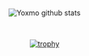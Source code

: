 
<div align="center">
<br>
<p></p>

![Yoxmo github stats](https://github-readme-stats.vercel.app/api?username=yoxmo&show_icons=true&theme=tokyonight)

<br>

[![trophy](https://github-profile-trophy.vercel.app/?username=yoxmo&theme=nord&margin-w=15&margin-h=15&column=3)]()

<!-- [![Top Langs](https://github-readme-stats.vercel.app/api/top-langs/?username=anuraghazra&layout=compact)](https://github.com/anuraghazra/github-readme-stats)
  
[<img src="https://www.pngall.com/wp-content/uploads/9/Start-Button-Vector-PNG-Images.png" width="250"/>](https://github.com/user/repository/subscription)

</div>

